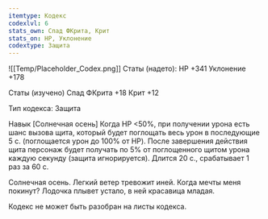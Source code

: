 ```yaml
---
itemtype: Кодекс
codexlvl: 6
stats_own: Спад ФКрита, Крит
stats_on: HP, Уклонение
codextype: Защита
---
```

![[Temp/Placeholder_Codex.png]]
Статы (надето):
HP +341
Уклонение +178

Статы (изучено)
Спад ФКрита +18
Крит +12

Тип кодекса: Защита


Навык
[Солнечная осень]
Когда HP <50%, при получении урона есть шанс вызова щита, который будет поглощать весь урон в последующие 5 с. (поглощается урон до 100% от HP). После завершения действия щита персонаж будет получать по 5% от поглощенного щитом урона каждую секунду (защита игнорируется). Длится 20 с., срабатывает 1 раз за 60 с.

Солнечная осень. Легкий ветер тревожит иней.
Когда мечты меня покинут? 
Лодочка плывет устало, в ней красавица младая.

Кодекс не может быть разобран на листы кодекса.

